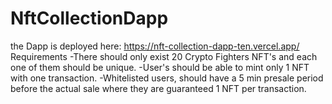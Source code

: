 # NftCollectionDapp
the Dapp is deployed here: https://nft-collection-dapp-ten.vercel.app/
Requirements
-There should only exist 20 Crypto Fighters NFT's and each one of them should be unique.
-User's should be able to mint only 1 NFT with one transaction.
-Whitelisted users, should have a 5 min presale period before the actual sale where they are guaranteed 1 NFT per transaction.

